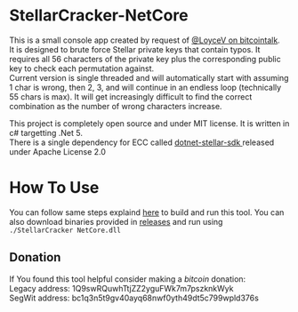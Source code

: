 # StellarCracker-NetCore
This is a small console app created by request of [@LoyceV on bitcointalk](https://bitcointalk.org/index.php?topic=4959742.msg45625811#msg45625811).  
It is designed to brute force Stellar private keys that contain typos. It requires all 56 characters of the private key plus the corresponding public key
to check each permutation against.  
Current version is single threaded and will automatically start with assuming 1 char is wrong, then 2, 3, and will continue in an endless loop (technically 55 chars is max).
It will get increasingly difficult to find the correct combination as the number of wrong characters increase.  

This project is completely open source and under MIT license. It is written in c# targetting .Net 5.  
There is a single dependency for ECC called [dotnet-stellar-sdk
](https://github.com/elucidsoft/dotnet-stellar-sdk) released under Apache License 2.0

# How To Use
You can follow same steps explaind [here](https://github.com/Coding-Enthusiast/FinderOuter#getting-started) to build and run this tool. 
You can also download binaries provided in [releases](https://github.com/Coding-Enthusiast/StellarCracker-NetCore/releases) and run using  
`./StellarCracker NetCore.dll`

## Donation
If You found this tool helpful consider making a _bitcoin_ donation:  
Legacy address: 1Q9swRQuwhTtjZZ2yguFWk7m7pszknkWyk  
SegWit address: bc1q3n5t9gv40ayq68nwf0yth49dt5c799wpld376s